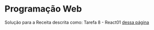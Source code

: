 # Programação Web

Solução para a Receita descrita como: Tarefa 8 - React01
[dessa página](https://sites.google.com/view/fabricio10/p%C3%A1gina-inicial/cursos/pweb/receita-react-01)
